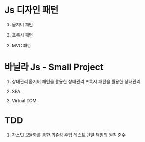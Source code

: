 # Js 디자인 패턴

1. 옵저버 패턴

2. 프록시 패턴

3. MVC 패턴

# 바닐라 Js - Small Project

1. 상태관리
   옵저버 패턴을 활용한 상태관리
   프록시 패턴을 활용한 상태관리

2. SPA

3. Virtual DOM

# TDD

1. 자스민
   모듈화를 통한 의존성 주입 테스트
   단일 책임의 원칙 준수
